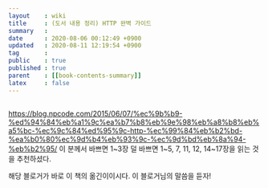 ```yaml
---
layout    : wiki
title     : (도서 내용 정리) HTTP 완벽 가이드
summary   : 
date      : 2020-08-06 00:12:49 +0900
updated   : 2020-08-11 12:19:54 +0900
tag       : 
public    : true
published : true
parent    : [[book-contents-summary]]
latex     : false
---
```


## 

https://blog.npcode.com/2015/06/07/%ec%9b%b9-%ed%94%84%eb%a1%9c%ea%b7%b8%eb%9e%98%eb%a8%b8%eb%a5%bc-%ec%9c%84%ed%95%9c-http-%ec%99%84%eb%b2%bd-%ea%b0%80%ec%9d%b4%eb%93%9c-%ec%9d%bd%eb%8a%94-%eb%b2%95/
이 분께서 바쁘면 1~3장
덜 바쁘면 1~5, 7, 11, 12, 14~17장을 읽는 것을 추천하셨다.

해당 블로거가 바로 이 책의 옮긴이이시다.
이 블로거님의 말씀을 듣자!
